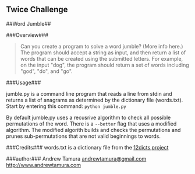 Twice Challenge
---------------

##Word Jumble##

###Overview###
>Can you create a program to solve a word jumble? (More info here.) The program
> should accept a string as input, and then return a list of words that can be
> created using the submitted letters. For example, on the input "dog", the
> program should return a set of words including "god", "do", and "go".

###Usage###

jumble.py is a command line program that reads a line from stdin and returns a
list of anagrams as determined by the dictionary file (words.txt). Start by 
entering this command:
`python jumble.py`

By default jumble.py uses a recusrive algorithm to check all possible
permutations of the word. There is a `--better` flag that uses a modified 
algorithm. The modified algorith builds and checks the permutations and prunes
sub-permutations that are not valid beginnings to words. 

###Credits###
words.txt is a dictionary file from the [12dicts project](http://wordlist.aspell.net/12dicts-readme/)

###author###
Andrew Tamura
andrewtamura@gmail.com
http://www.andrewtamura.com

